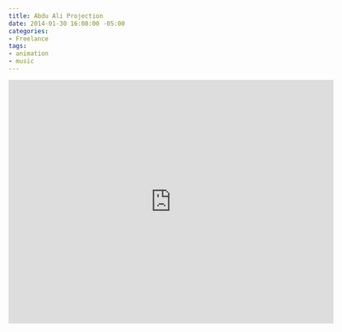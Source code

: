 ```yaml
---
title: Abdu Ali Projection
date: 2014-01-30 16:08:00 -05:00
categories:
- Freelance
tags:
- animation
- music
---
```


<div class="video-widescreen"><iframe src="https://player.vimeo.com/video/501256597" width="640" height="480" frameborder="0" allow="autoplay; fullscreen" allowfullscreen></iframe></div>

